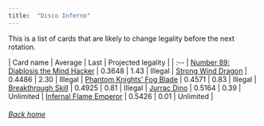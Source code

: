 ```yaml
---
title:  "Disco Inferno"
---
```


This is a list of cards that are likely to change legality before the next rotation.

| Card name | Average | Last | Projected legality |
| :-- |
[Number 89: Diablosis the Mind Hacker](https://db.ygoprodeck.com/card/?search=Number%2089:%20Diablosis%20the%20Mind%20Hacker) | 0.3648 | 1.43 | Illegal |
[Strong Wind Dragon](https://db.ygoprodeck.com/card/?search=Strong%20Wind%20Dragon) | 0.4486 | 2.30 | Illegal |
[Phantom Knights' Fog Blade](https://db.ygoprodeck.com/card/?search=Phantom%20Knights'%20Fog%20Blade) | 0.4571 | 0.83 | Illegal |
[Breakthrough Skill](https://db.ygoprodeck.com/card/?search=Breakthrough%20Skill) | 0.4925 | 0.81 | Illegal |
[Jurrac Dino](https://db.ygoprodeck.com/card/?search=Jurrac%20Dino) | 0.5164 | 0.39 | Unlimited |
[Infernal Flame Emperor](https://db.ygoprodeck.com/card/?search=Infernal%20Flame%20Emperor) | 0.5426 | 0.01 | Unlimited |

###### [Back home](index)